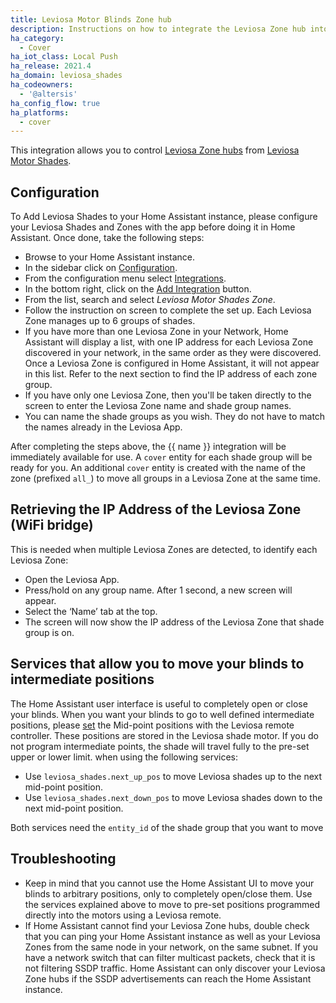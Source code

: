 ```yaml
---
title: Leviosa Motor Blinds Zone hub
description: Instructions on how to integrate the Leviosa Zone hub into Home Assistant.
ha_category:
  - Cover
ha_iot_class: Local Push
ha_release: 2021.4
ha_domain: leviosa_shades
ha_codeowners:
  - '@altersis'
ha_config_flow: true
ha_platforms:
  - cover
---
```


This integration allows you to control [Leviosa Zone hubs](https://leviosashades.com/products/leviosa-zone) from [Leviosa Motor Shades](https://leviosashades.com/).

## Configuration

To Add Leviosa Shades to your Home Assistant instance, please configure your Leviosa Shades and Zones with the app before doing it in Home Assistant. Once done, take the following steps:

- Browse to your Home Assistant instance.
- In the sidebar click on [Configuration](https://my.home-assistant.io/redirect/config).
- From the configuration menu select [Integrations](https://my.home-assistant.io/redirect/integrations).
- In the bottom right, click on the [Add Integration](https://my.home-assistant.io/redirect/config_flow_start?domain=leviosa_shades) button.
- From the list, search and select *Leviosa Motor Shades Zone*.
- Follow the instruction on screen to complete the set up. Each Leviosa Zone manages up to 6 groups of shades.
- If you have more than one Leviosa Zone in your Network, Home Assistant will display a list, with one IP address for each Leviosa Zone discovered in your network, in the same order as they were discovered. Once a Leviosa Zone is configured in Home Assistant, it will not appear in this list. Refer to the next section to find the IP address of each zone group.
- If you have only one Leviosa Zone, then you'll be taken directly to the screen to enter the Leviosa Zone name and shade group names.
- You can name the shade groups as you wish. They do not have to match the names already in the Leviosa App.

After completing the steps above, the {{ name }} integration will be immediately available for use. A `cover` entity for each shade group will be ready for you. An additional `cover` entity is created with the name of the zone (prefixed `all_`) to move all groups in a Leviosa Zone at the same time.

## Retrieving the IP Address of the Leviosa Zone (WiFi bridge)

This is needed when multiple Leviosa Zones are detected, to identify each Leviosa Zone:

- Open the Leviosa App.
- Press/hold on any group name. After 1 second, a new screen will appear.
- Select the ‘Name’ tab at the top.
- The screen will now show the IP address of the Leviosa Zone that shade group is on.

## Services that allow you to move your blinds to intermediate positions

The Home Assistant user interface is useful to completely open or close your blinds. When you want your blinds to go to well defined intermediate positions, please [set](https://cdn.shopify.com/s/files/1/1346/0347/files/Leviosa_Shades_Programming_instructions.pdf?) the Mid-point positions with the Leviosa remote controller. These positions are stored in the Leviosa shade motor. If you do not program intermediate points, the shade will travel fully to the pre-set upper or lower limit. when using the following services:

- Use `leviosa_shades.next_up_pos` to move Leviosa shades up to the next mid-point position.
- Use `leviosa_shades.next_down_pos` to move Leviosa shades down to the next mid-point position.

Both services need the `entity_id` of the shade group that you want to move

## Troubleshooting

- Keep in mind that you cannot use the Home Assistant UI to move your blinds to arbitrary positions, only to completely open/close them. Use the services explained above to move to pre-set positions programmed directly into the motors using a Leviosa remote.
- If Home Assistant cannot find your Leviosa Zone hubs, double check that you can ping your Home Assistant instance as well as your Leviosa Zones from the same node in your network, on the same subnet. If you have a network switch that can filter multicast packets, check that it is not filtering SSDP traffic. Home Assistant can only discover your Leviosa Zone hubs if the SSDP advertisements can reach the Home Assistant instance.
